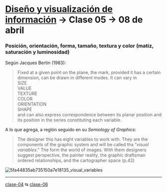 # [Diseño y visualización de información](https://github.com/profesorfaco/aud5v027-2025) → Clase 05 → 08 de abril

### Posición, orientación, forma, tamaño, textura y color (matiz, saturación y luminosidad)

Según Jacques Bertin (1983):

> Fixed at a given point on the plane, the mark, provided it has a certain dimension, can be drawn in different modes. It can vary in\
SIZE\
VALUE\
TEXTURE\
COLOR\
ORIENTATION\
SHAPE\
and can also express correspondence between its planar position and its position in the series constituting each variable.

A lo que agrega, a reglón seguido en su *Semiology of Graphics*:

> The designer this has eight variables to work with. They are the components of the graphic system and will be called tha “*visual variables*.” The form the world of images. With them designers suggest perspective, the painter reality, the graphic draftsman ordered relationships, and the cartographer space (p.42)


![5fa44835ab735150a7e18135_visual_variables](https://github.com/user-attachments/assets/0dfc0d3f-29f1-4c86-bcad-733b162d59a4)


_ _ _ _ 

[clase-04](https://github.com/profesorfaco/troncal/blob/main/clase-04/README.md) ⇆ [clase-06](https://github.com/profesorfaco/troncal/blob/main/clase-06/README.md)
